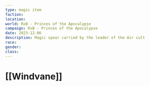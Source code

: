 ```yaml
---
type: magic item
faction: 
location: 
world: RxB - Princes of the Apocalypse
campaign: RxB - Princes of the Apocalypse
date: 2023-12-06
description: Magic spear carried by the leader of the Air cult
race: 
gender: 
class:
---
```

# [[Windvane]]

